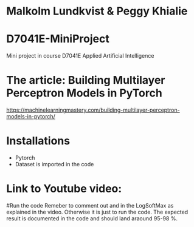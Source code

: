 # Malkolm Lundkvist & Peggy Khialie

# D7041E-MiniProject
Mini project in course D7041E Applied Artificial Intelligence


# The article: Building Multilayer Perceptron Models in PyTorch
https://machinelearningmastery.com/building-multilayer-perceptron-models-in-pytorch/

# Installations
- Pytorch
- Dataset is imported in the code

# Link to Youtube video: 

#Run the code
Remeber to comment out and in the LogSoftMax as explained in the video. Otherwise it is just to run the code. The expected result is documented in the code and should land araound 95-98 %. 
